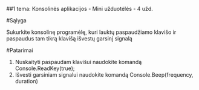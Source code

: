 ﻿##1 tema: Konsolinės aplikacijos - Mini užduotėlės - 4 užd.

#Sąlyga

Sukurkite konsolinę programėlę, kuri lauktų paspaudžiamo klavišo ir paspaudus tam tikrą klavišą išvestų garsinį signalą

#Patarimai

1. Nuskaityti paspaudam klavišui naudokite komandą Console.ReadKey(true); 
2. Išvesti garsiniam signalui naudokite komandą Console.Beep(frequency, duration)